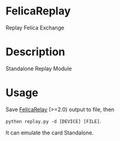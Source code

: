 # FelicaReplay
Replay Felica Exchange

# Description
Standalone Replay Module

# Usage
Save [FelicaRelay](https://github.com/OLIET2357/FelicaRelay) (>=2.0) output to file, then

`python replay.py -d [DEVICE] [FILE]`.

It can emulate the card Standalone.